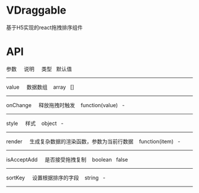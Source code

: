 # VDraggable
基于H5实现的react拖拽排序组件

# API

参数                  &nbsp;&nbsp;&nbsp;&nbsp;说明                                   &nbsp;&nbsp;&nbsp;&nbsp;类型                        &nbsp;&nbsp;默认值

---
value                 &nbsp;&nbsp;&nbsp;&nbsp;数据数组                                 &nbsp;&nbsp;&nbsp;array                         &nbsp;&nbsp;[]

---
onChange              &nbsp;&nbsp;&nbsp;&nbsp;释放拖拽时触发                            &nbsp;&nbsp;&nbsp;function(value)                &nbsp;&nbsp;-

---
style                 &nbsp;&nbsp;&nbsp;&nbsp;样式                                    &nbsp;&nbsp;&nbsp;object                         &nbsp;&nbsp;-

---
render                &nbsp;&nbsp;&nbsp;&nbsp;生成复杂数据的渲染函数，参数为当前行数据      &nbsp;&nbsp;&nbsp;function(item)                 &nbsp;&nbsp;-    

---
isAcceptAdd           &nbsp;&nbsp;&nbsp;&nbsp;是否接受拖拽复制                          &nbsp;&nbsp;&nbsp;boolean                       &nbsp;&nbsp;false    

---
sortKey               &nbsp;&nbsp;&nbsp;&nbsp;设置根据排序的字段                         &nbsp;&nbsp;&nbsp;string                         &nbsp;&nbsp;-    

---